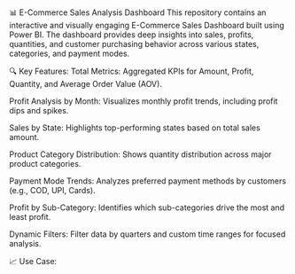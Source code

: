 📊 E-Commerce Sales Analysis Dashboard
This repository contains an interactive and visually engaging E-Commerce Sales Dashboard built using Power BI. The dashboard provides deep insights into sales, profits, quantities, and customer purchasing behavior across various states, categories, and payment modes.

🔍 Key Features:
Total Metrics: Aggregated KPIs for Amount, Profit, Quantity, and Average Order Value (AOV).

Profit Analysis by Month: Visualizes monthly profit trends, including profit dips and spikes.

Sales by State: Highlights top-performing states based on total sales amount.

Product Category Distribution: Shows quantity distribution across major product categories.

Payment Mode Trends: Analyzes preferred payment methods by customers (e.g., COD, UPI, Cards).

Profit by Sub-Category: Identifies which sub-categories drive the most and least profit.

Dynamic Filters: Filter data by quarters and custom time ranges for focused analysis.

📈 Use Case:
